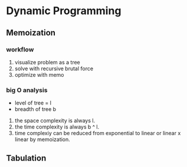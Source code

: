 # Dynamic Programming

## Memoization

### workflow

1. visualize problem as a tree
2. solve with recursive brutal force
3. optimize with memo

### big O analysis

- level of tree = l
- breadth of tree b

1. the space complexity is always l.
2. the time complexity is always b ^ l.
3. time complexiy can be reduced from exponential to linear or linear x linear by memoization.

## Tabulation
